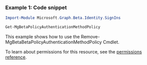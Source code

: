 ### Example 1: Code snippet

```powershellImport-Module Microsoft.Graph.Beta.Identity.SignIns

Get-MgBetaPolicyAuthenticationMethodPolicy
```
This example shows how to use the Remove-MgBetaBetaPolicyAuthenticationMethodPolicy Cmdlet.
To learn about permissions for this resource, see the [permissions reference](/graph/permissions-reference).

